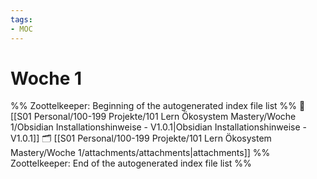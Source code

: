 ```yaml
---
tags: 
- MOC
---
```

# Woche 1



%% Zoottelkeeper: Beginning of the autogenerated index file list  %%
📄 [[S01 Personal/100-199 Projekte/101 Lern Ökosystem Mastery/Woche 1/Obsidian Installationshinweise - V1.0.1|Obsidian Installationshinweise - V1.0.1]]
🗂️ [[S01 Personal/100-199 Projekte/101 Lern Ökosystem Mastery/Woche 1/attachments/attachments|attachments]]
%% Zoottelkeeper: End of the autogenerated index file list  %%

